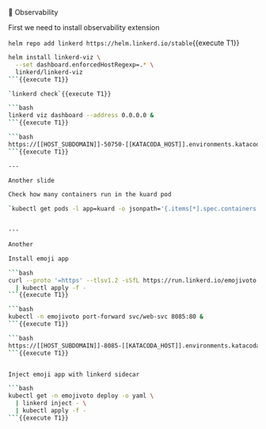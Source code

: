 🔭 Observability

First we need to install observability extension

`helm repo add linkerd https://helm.linkerd.io/stable`{{execute T1}}

```bash
helm install linkerd-viz \
  --set dashboard.enforcedHostRegexp=.* \
  linkerd/linkerd-viz
```{{execute T1}}

`linkerd check`{{execute T1}}

```bash
linkerd viz dashboard --address 0.0.0.0 &
```{{execute T1}}

```bash
https://[[HOST_SUBDOMAIN]]-50750-[[KATACODA_HOST]].environments.katacoda.com/ and paste port copied from previous command
```{{execute T1}}

---

Another slide

Check how many containers run in the kuard pod

`kubectl get pods -l app=kuard -o jsonpath='{.items[*].spec.containers[*].name}{"\n"}'`{{execute T1}}


---

Another

Install emoji app

```bash
curl --proto '=https' --tlsv1.2 -sSfL https://run.linkerd.io/emojivoto.yml \
  | kubectl apply -f -
```{{execute T1}}

```bash
kubectl -n emojivoto port-forward svc/web-svc 8085:80 &
```{{execute T1}}

```bash
https://[[HOST_SUBDOMAIN]]-8085-[[KATACODA_HOST]].environments.katacoda.com/ and paste port copied from previous command
```{{execute T1}}


Inject emoji app with linkerd sidecar

```bash
kubectl get -n emojivoto deploy -o yaml \
  | linkerd inject - \
  | kubectl apply -f -
```{{execute T1}}

